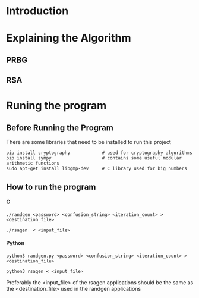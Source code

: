 # Introduction

# Explaining the Algorithm

## PRBG

## RSA

# Runing the program

## Before Running the Program
There are some libraries that need to be installed to run this project
```
pip install cryptography            # used for cryptography algorithms
pip install sympy                   # contains some useful modular arithmetic functions
sudo apt-get install libgmp-dev     # C library used for big numbers
```

## How to run the program

#### C
```
./randgen <password> <confusion_string> <iteration_count> > <destination_file>
```

```
./rsagen  < <input_file>
```

#### Python

```
python3 randgen.py <password> <confusion_string> <iteration_count> > <destination_file>
```

```
python3 rsagen < <input_file>
```

Preferably the <input_file> of the rsagen applications should be the same as the <destination_file> used in the randgen applications

